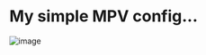 # My simple MPV config...
 ![image](https://github.com/hedaetul/mpv-config/assets/145209362/341192fa-6a34-4ab8-8891-791e4d1345fc)
